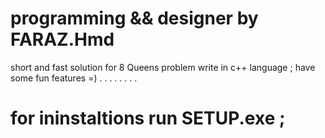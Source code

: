 # programming && designer by FARAZ.Hmd 
short and fast solution for 8 Queens problem write in c++ language ;
have some fun features =) 
.
.
.
.
.
.
.
.
# for  ininstaltions run SETUP.exe ;

